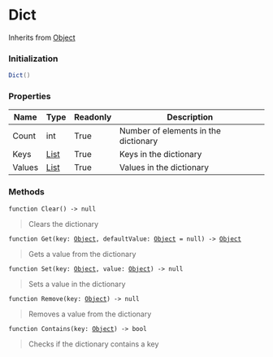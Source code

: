 # Dict
Inherits from [Object](../objects/Object.md)
### Initialization
```csharp
Dict()
```

### Properties
|Name|Type|Readonly|Description|
|---|---|---|---|
|Count|int|True|Number of elements in the dictionary|
|Keys|[List](../objects/List.md)|True|Keys in the dictionary|
|Values|[List](../objects/List.md)|True|Values in the dictionary|


### Methods
<pre class="language-typescript"><code class="lang-typescript">function Clear() -> null</code></pre>
> Clears the dictionary
> 
<pre class="language-typescript"><code class="lang-typescript">function Get(key: <a data-footnote-ref href="#user-content-fn-38">Object</a>, defaultValue: <a data-footnote-ref href="#user-content-fn-38">Object</a> = null) -> <a data-footnote-ref href="#user-content-fn-38">Object</a></code></pre>
> Gets a value from the dictionary
> 
<pre class="language-typescript"><code class="lang-typescript">function Set(key: <a data-footnote-ref href="#user-content-fn-38">Object</a>, value: <a data-footnote-ref href="#user-content-fn-38">Object</a>) -> null</code></pre>
> Sets a value in the dictionary
> 
<pre class="language-typescript"><code class="lang-typescript">function Remove(key: <a data-footnote-ref href="#user-content-fn-38">Object</a>) -> null</code></pre>
> Removes a value from the dictionary
> 
<pre class="language-typescript"><code class="lang-typescript">function Contains(key: <a data-footnote-ref href="#user-content-fn-38">Object</a>) -> bool</code></pre>
> Checks if the dictionary contains a key
> 

[^0]: [Camera](../static/Camera.md)
[^1]: [Character](../objects/Character.md)
[^2]: [Collider](../objects/Collider.md)
[^3]: [Collision](../objects/Collision.md)
[^4]: [Color](../objects/Color.md)
[^5]: [Convert](../static/Convert.md)
[^6]: [Cutscene](../static/Cutscene.md)
[^7]: [Dict](../objects/Dict.md)
[^8]: [Game](../static/Game.md)
[^9]: [Human](../objects/Human.md)
[^10]: [Input](../static/Input.md)
[^11]: [Json](../static/Json.md)
[^12]: [LineCastHitResult](../objects/LineCastHitResult.md)
[^13]: [LineRenderer](../objects/LineRenderer.md)
[^14]: [List](../objects/List.md)
[^15]: [Locale](../objects/Locale.md)
[^16]: [Map](../static/Map.md)
[^17]: [MapObject](../objects/MapObject.md)
[^18]: [MapTargetable](../objects/MapTargetable.md)
[^19]: [Math](../static/Math.md)
[^20]: [Network](../static/Network.md)
[^21]: [NetworkView](../objects/NetworkView.md)
[^22]: [PersistentData](../static/PersistentData.md)
[^23]: [Physics](../static/Physics.md)
[^24]: [Player](../objects/Player.md)
[^25]: [Quaternion](../objects/Quaternion.md)
[^26]: [Random](../objects/Random.md)
[^27]: [Range](../objects/Range.md)
[^28]: [RoomData](../static/RoomData.md)
[^29]: [Set](../objects/Set.md)
[^30]: [Shifter](../objects/Shifter.md)
[^31]: [String](../static/String.md)
[^32]: [Time](../static/Time.md)
[^33]: [Titan](../objects/Titan.md)
[^34]: [Transform](../objects/Transform.md)
[^35]: [UI](../static/UI.md)
[^36]: [Vector2](../objects/Vector2.md)
[^37]: [Vector3](../objects/Vector3.md)
[^38]: [Object](../objects/Object.md)
[^39]: [Component](../objects/Component.md)
